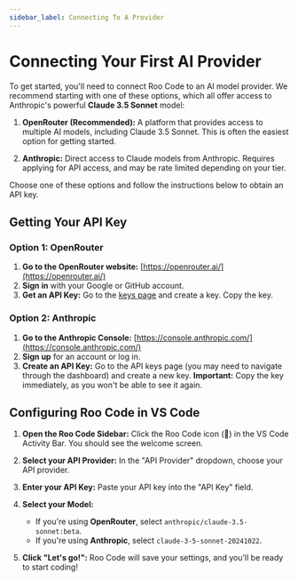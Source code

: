 ```yaml
---
sidebar_label: Connecting To A Provider
---
```


# Connecting Your First AI Provider

To get started, you'll need to connect Roo Code to an AI model provider. We recommend starting with one of these options, which all offer access to Anthropic's powerful **Claude 3.5 Sonnet** model:

1.  **OpenRouter (Recommended):** A platform that provides access to multiple AI models, including Claude 3.5 Sonnet. This is often the easiest option for getting started.

2.  **Anthropic:** Direct access to Claude models from Anthropic. Requires applying for API access, and may be rate limited depending on your tier.

Choose one of these options and follow the instructions below to obtain an API key.

## Getting Your API Key

### Option 1: OpenRouter

1.  **Go to the OpenRouter website:** [https://openrouter.ai/](https://openrouter.ai/)
2.  **Sign in** with your Google or GitHub account.
3.  **Get an API Key:** Go to the [keys page](https://openrouter.ai/keys) and create a key.  Copy the key.

### Option 2: Anthropic

1.  **Go to the Anthropic Console:** [https://console.anthropic.com/](https://console.anthropic.com/)
2.  **Sign up** for an account or log in.
3.  **Create an API Key:** Go to the API keys page (you may need to navigate through the dashboard) and create a new key.  **Important:** Copy the key immediately, as you won't be able to see it again.

## Configuring Roo Code in VS Code

1.  **Open the Roo Code Sidebar:** Click the Roo Code icon (🚀) in the VS Code Activity Bar.  You should see the welcome screen.

2.  **Select your API Provider:** In the "API Provider" dropdown, choose your API provider.

3.  **Enter your API Key:** Paste your API key into the "API Key" field.

4. **Select your Model:**
    * If you're using **OpenRouter**, select `anthropic/claude-3.5-sonnet:beta`.
    * If you're using **Anthropic**, select `claude-3-5-sonnet-20241022`.

5.  **Click "Let's go!":**  Roo Code will save your settings, and you'll be ready to start coding!